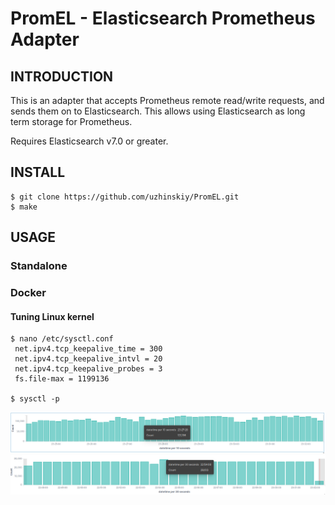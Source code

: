 # PromEL - Elasticsearch Prometheus Adapter #

## INTRODUCTION ##
This is an adapter that accepts Prometheus remote read/write requests, and sends them on to Elasticsearch. This allows using Elasticsearch as long term storage for Prometheus.

Requires Elasticsearch v7.0 or greater.


## INSTALL ##

    $ git clone https://github.com/uzhinskiy/PromEL.git
    $ make

## USAGE ##

### Standalone ###

### Docker ###

#### Tuning Linux kernel ####


    $ nano /etc/sysctl.conf
     net.ipv4.tcp_keepalive_time = 300
     net.ipv4.tcp_keepalive_intvl = 20
     net.ipv4.tcp_keepalive_probes = 3
     fs.file-max = 1199136

    $ sysctl -p


![Peak load ~ 12000 doc/sec](https://raw.githubusercontent.com/uzhinskiy/PromEL/master/docs/images/kibana_discovery_state.png)
![Normal load ~ 1000 doc/sec](https://raw.githubusercontent.com/uzhinskiy/PromEL/master/docs/images/kibana_discovery_state_2.png)
